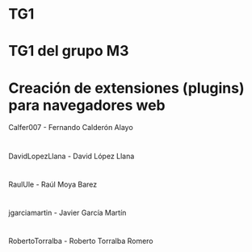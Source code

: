# TG1
# TG1 del grupo M3
# Creación de extensiones (plugins) para navegadores web
 Calfer007 - Fernando Calderón Alayo
#   
 DavidLopezLlana - David López Llana
# 
 RaulUle - Raúl Moya Barez
# 
 jgarciamartin - Javier García Martín
# 
 RobertoTorralba - Roberto Torralba Romero
